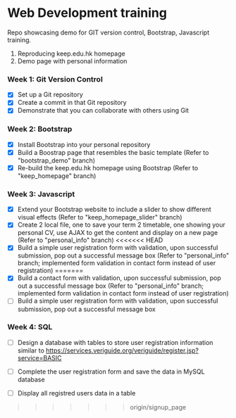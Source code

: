 # Web Development training

Repo showcasing demo for GIT version control, Bootstrap, Javascript training.
1. Reproducing keep.edu.hk homepage
2. Demo page with personal information

### Week 1: Git Version Control
- [x] Set up a Git repository
- [x] Create a commit in that Git repository
- [x] Demonstrate that you can collaborate with others using Git

### Week 2: Bootstrap
- [x] Install Bootstrap into your personal repository
- [x] Build a Boostrap page that resembles the basic template (Refer to "bootstrap_demo" branch)
- [x] Re-build the keep.edu.hk homepage using Bootstrap (Refer to "keep_homepage" branch)

### Week 3: Javascript
- [x] Extend your Bootstrap website to include a slider to show different visual effects (Refer to "keep_homepage_slider" branch)
- [x] Create 2 local file, one to save your term 2 timetable, one showing your personal CV, use AJAX to get the content and display on a new page (Refer to "personal_info" branch)
<<<<<<< HEAD
- [x] Build a simple user registration form with validation, upon successful submission, pop out a successful message box (Refer to "personal_info" branch; implemented form validation in contact form instead of user registration)
=======
- [x] Build a contact form with validation, upon successful submission, pop out a successful message box (Refer to "personal_info" branch; implemented form validation in contact form instead of user registration)
- [ ] Build a simple user registration form with validation, upon successful submission, pop out a successful message box 

### Week 4: SQL
- [ ] Design a database with tables to store user registration information similar to https://services.veriguide.org/veriguide/register.jsp?service=BASIC
- [ ] Complete the user registration form and save the data in MySQL database
- [ ] Display all registred users data in a table


>>>>>>> origin/signup_page
